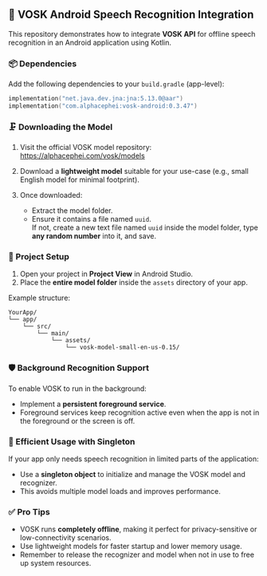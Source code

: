 ## 📢 VOSK Android Speech Recognition Integration

This repository demonstrates how to integrate **VOSK API** for offline speech recognition in an Android application using Kotlin.

### 📦 Dependencies

Add the following dependencies to your `build.gradle` (app-level):

```kotlin
implementation("net.java.dev.jna:jna:5.13.0@aar")
implementation("com.alphacephei:vosk-android:0.3.47")
```

### 🗜️ Downloading the Model

1. Visit the official VOSK model repository:  
   https://alphacephei.com/vosk/models

2. Download a **lightweight model** suitable for your use-case (e.g., small English model for minimal footprint).

3. Once downloaded:
   - Extract the model folder.
   - Ensure it contains a file named `uuid`.  
     If not, create a new text file named `uuid` inside the model folder, type **any random number** into it, and save.

### 📂 Project Setup

1. Open your project in **Project View** in Android Studio.
2. Place the **entire model folder** inside the `assets` directory of your app.

Example structure:
```
YourApp/
└── app/
    └── src/
        └── main/
            └── assets/
                └── vosk-model-small-en-us-0.15/
```

### 🛡 Background Recognition Support

To enable VOSK to run in the background:

- Implement a **persistent foreground service**.
- Foreground services keep recognition active even when the app is not in the foreground or the screen is off.

### 🧐 Efficient Usage with Singleton

If your app only needs speech recognition in limited parts of the application:

- Use a **singleton object** to initialize and manage the VOSK model and recognizer.
- This avoids multiple model loads and improves performance.

### ✅ Pro Tips

- VOSK runs **completely offline**, making it perfect for privacy-sensitive or low-connectivity scenarios.
- Use lightweight models for faster startup and lower memory usage.
- Remember to release the recognizer and model when not in use to free up system resources.

